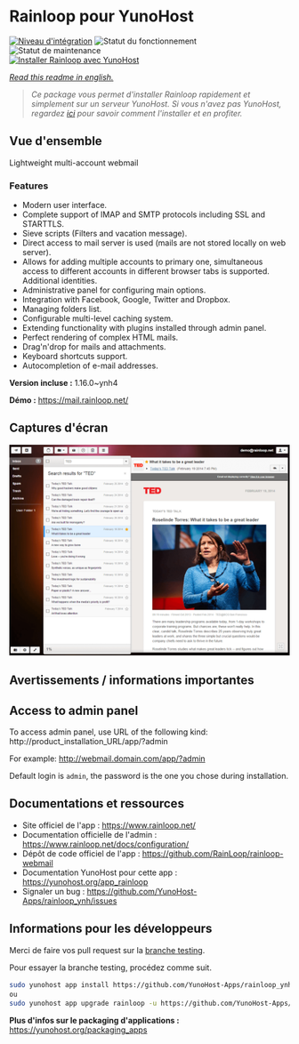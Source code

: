 <!--
N.B.: This README was automatically generated by https://github.com/YunoHost/apps/tree/master/tools/README-generator
It shall NOT be edited by hand.
-->

# Rainloop pour YunoHost

[![Niveau d'intégration](https://dash.yunohost.org/integration/rainloop.svg)](https://dash.yunohost.org/appci/app/rainloop) ![Statut du fonctionnement](https://ci-apps.yunohost.org/ci/badges/rainloop.status.svg) ![Statut de maintenance](https://ci-apps.yunohost.org/ci/badges/rainloop.maintain.svg)  
[![Installer Rainloop avec YunoHost](https://install-app.yunohost.org/install-with-yunohost.svg)](https://install-app.yunohost.org/?app=rainloop)

*[Read this readme in english.](./README.md)*

> *Ce package vous permet d'installer Rainloop rapidement et simplement sur un serveur YunoHost.
Si vous n'avez pas YunoHost, regardez [ici](https://yunohost.org/#/install) pour savoir comment l'installer et en profiter.*

## Vue d'ensemble

Lightweight multi-account webmail

### Features

- Modern user interface.
- Complete support of IMAP and SMTP protocols including SSL and STARTTLS.
- Sieve scripts (Filters and vacation message).
- Direct access to mail server is used (mails are not stored locally on web server).
- Allows for adding multiple accounts to primary one, simultaneous access to different accounts in different browser tabs is supported. Additional identities.
- Administrative panel for configuring main options.
- Integration with Facebook, Google, Twitter and Dropbox.
- Managing folders list.
- Configurable multi-level caching system.
- Extending functionality with plugins installed through admin panel.
- Perfect rendering of complex HTML mails.
- Drag'n'drop for mails and attachments.
- Keyboard shortcuts support.
- Autocompletion of e-mail addresses.


**Version incluse :** 1.16.0~ynh4


**Démo :** https://mail.rainloop.net/

## Captures d'écran

![Capture d'écran de Rainloop](./doc/screenshots/screenshot.png)

## Avertissements / informations importantes

## Access to admin panel

To access admin panel, use URL of the following kind: http://product_installation_URL/app/?admin

For example: http://webmail.domain.com/app/?admin

Default login is `admin`, the password is the one you chose during installation. 
## Documentations et ressources

* Site officiel de l'app : <https://www.rainloop.net/>
* Documentation officielle de l'admin : <https://www.rainloop.net/docs/configuration/>
* Dépôt de code officiel de l'app : <https://github.com/RainLoop/rainloop-webmail>
* Documentation YunoHost pour cette app : <https://yunohost.org/app_rainloop>
* Signaler un bug : <https://github.com/YunoHost-Apps/rainloop_ynh/issues>

## Informations pour les développeurs

Merci de faire vos pull request sur la [branche testing](https://github.com/YunoHost-Apps/rainloop_ynh/tree/testing).

Pour essayer la branche testing, procédez comme suit.

``` bash
sudo yunohost app install https://github.com/YunoHost-Apps/rainloop_ynh/tree/testing --debug
ou
sudo yunohost app upgrade rainloop -u https://github.com/YunoHost-Apps/rainloop_ynh/tree/testing --debug
```

**Plus d'infos sur le packaging d'applications :** <https://yunohost.org/packaging_apps>
